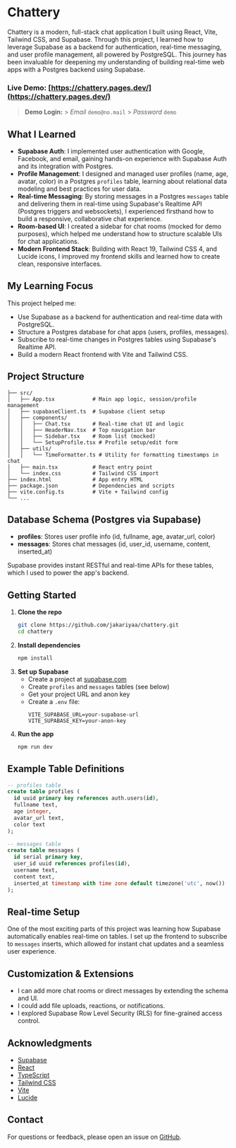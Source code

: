 # Chattery

Chattery is a modern, full-stack chat application I built using React, Vite, Tailwind CSS, and Supabase. Through this project, I learned how to leverage Supabase as a backend for authentication, real-time messaging, and user profile management, all powered by PostgreSQL. This journey has been invaluable for deepening my understanding of building real-time web apps with a Postgres backend using Supabase.

### Live Demo: [https://chattery.pages.dev/](https://chattery.pages.dev/)

> **Demo Login:** > _Email_ `demo@no.mail` > _Password_ `demo`

## What I Learned

- **Supabase Auth**: I implemented user authentication with Google, Facebook, and email, gaining hands-on experience with Supabase Auth and its integration with Postgres.
- **Profile Management**: I designed and managed user profiles (name, age, avatar, color) in a Postgres `profiles` table, learning about relational data modeling and best practices for user data.
- **Real-time Messaging**: By storing messages in a Postgres `messages` table and delivering them in real-time using Supabase's Realtime API (Postgres triggers and websockets), I experienced firsthand how to build a responsive, collaborative chat experience.
- **Room-based UI**: I created a sidebar for chat rooms (mocked for demo purposes), which helped me understand how to structure scalable UIs for chat applications.
- **Modern Frontend Stack**: Building with React 19, Tailwind CSS 4, and Lucide icons, I improved my frontend skills and learned how to create clean, responsive interfaces.

## My Learning Focus

This project helped me:

- Use Supabase as a backend for authentication and real-time data with PostgreSQL.
- Structure a Postgres database for chat apps (users, profiles, messages).
- Subscribe to real-time changes in Postgres tables using Supabase's Realtime API.
- Build a modern React frontend with Vite and Tailwind CSS.

## Project Structure

```
├── src/
│   ├── App.tsx            # Main app logic, session/profile management
│   ├── supabaseClient.ts  # Supabase client setup
│   ├── components/
│   │   ├── Chat.tsx       # Real-time chat UI and logic
│   │   ├── HeaderNav.tsx  # Top navigation bar
│   │   ├── Sidebar.tsx    # Room list (mocked)
│   │   └── SetupProfile.tsx # Profile setup/edit form
│   ├── utils/
│   │   └── TimeFormatter.ts # Utility for formatting timestamps in chat
│   ├── main.tsx           # React entry point
│   └── index.css          # Tailwind CSS import
├── index.html             # App entry HTML
├── package.json           # Dependencies and scripts
├── vite.config.ts         # Vite + Tailwind config
└── ...
```

## Database Schema (Postgres via Supabase)

- **profiles**: Stores user profile info (id, fullname, age, avatar_url, color)
- **messages**: Stores chat messages (id, user_id, username, content, inserted_at)

Supabase provides instant RESTful and real-time APIs for these tables, which I used to power the app's backend.

## Getting Started

1. **Clone the repo**
   ```sh
   git clone https://github.com/jakariyaa/chattery.git
   cd chattery
   ```
2. **Install dependencies**
   ```sh
   npm install
   ```
3. **Set up Supabase**
   - Create a project at [supabase.com](https://supabase.com/)
   - Create `profiles` and `messages` tables (see below)
   - Get your project URL and anon key
   - Create a `.env` file:
     ```env
     VITE_SUPABASE_URL=your-supabase-url
     VITE_SUPABASE_KEY=your-anon-key
     ```
4. **Run the app**
   ```sh
   npm run dev
   ```

## Example Table Definitions

```sql
-- profiles table
create table profiles (
  id uuid primary key references auth.users(id),
  fullname text,
  age integer,
  avatar_url text,
  color text
);

-- messages table
create table messages (
  id serial primary key,
  user_id uuid references profiles(id),
  username text,
  content text,
  inserted_at timestamp with time zone default timezone('utc', now())
);
```

## Real-time Setup

One of the most exciting parts of this project was learning how Supabase automatically enables real-time on tables. I set up the frontend to subscribe to `messages` inserts, which allowed for instant chat updates and a seamless user experience.

## Customization & Extensions

- I can add more chat rooms or direct messages by extending the schema and UI.
- I could add file uploads, reactions, or notifications.
- I explored Supabase Row Level Security (RLS) for fine-grained access control.

## Acknowledgments

- [Supabase](https://supabase.com/)
- [React](https://reactjs.org/)
- [TypeScript](https://www.typescriptlang.org/)
- [Tailwind CSS](https://tailwindcss.com/)
- [Vite](https://vitejs.dev/)
- [Lucide](https://lucide.dev/)

## Contact

For questions or feedback, please open an issue on [GitHub](https://github.com/jakariyaa/chattery/issues).
